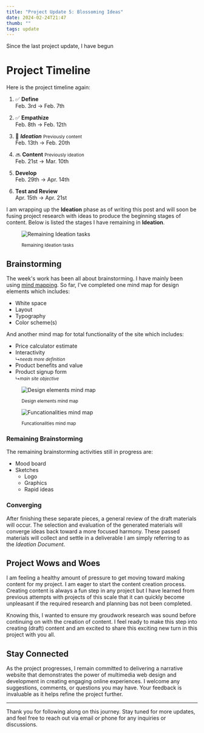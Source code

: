 ```yaml
---
title: "Project Update 5: Blossoming Ideas"
date: 2024-02-24T21:47
thumb: ""
tags: update
---
```


Since the last project update, I have begun 


# Project Timeline

Here is the project timeline again:

1. ✅ **Define**<br>Feb. 3rd → Feb. 7th
    
2. ✅ **Empathize**<br>Feb. 8th → Feb. 12th
    
3. 📍 ***Ideation*** <small>Previously content</small><br>Feb. 13th → Feb. 20th<br>
    
4. 🔜 **Content** <small>Previously ideation</small><br>Feb. 21st → Mar. 10th
    
5. **Develop**<br>Feb. 29th → Apr. 14th
    
6. **Test and Review**<br>Apr. 15th → Apr. 21st

I am wrapping up the **Ideation** phase as of writing this post and will soon be fusing project research with ideas to produce the beginning stages of content. Below is listed the stages I have remaining in **Ideation**.

<figure>

![Remaining Ideation tasks](/DMD-400-Blog/assets/img/remaining-ideation-tasks.png)
    <figcaption><small>Remaining Ideation tasks</small></figcaption>
</figure>

## Brainstorming

The week's work has been all about brainstorming. I have mainly been using [mind mapping](https://www.mindmapping.com/). So far, I've completed one mind map for design elements which includes:
- White space
- Layout
- Typography
- Color scheme(s)

And another mind map for total functionality of the site which includes:
- Price calculator estimate
- <span>Interactivity</span><br><small>↳*needs more definition*</small>
- Product benefits and value
- <span>Product signup form</span><br><small>↳*main site objective*</small>
<figure>

![Design elements mind map](/DMD-400-Blog/assets/img/mind-map__design-elements.png)
    <figcaption><small>Design elements mind map</small></figcaption>

</figure>
<figure>

![Funcationalities mind map](/DMD-400-Blog/assets/img/mind-map__functionalities.png)
    <figcaption><small>Funcationalities mind map</small></figcaption>

</figure>

### Remaining Brainstorming
The remaining brainstorming activities still in progress are:
- Mood board
- Sketches
  - Logo
  - Graphics
  - Rapid ideas

### Converging 
After finishing these separate pieces, a general review of the draft materials will occur. The selection and evaluation of the generated materials will converge ideas back toward a more focused harmony. These passed materials will collect and settle in a deliverable I am simply referring to as the *Ideation Document*.

## Project Wows and Woes
I am feeling a healthy amount of pressure to get moving toward making content for my project. I am eager to start the content creation process. Creating content is always a fun step in any project but I have learned from previous attempts with projects of this scale that it can quickly become unpleasant if the required research and planning bas not been completed. 

Knowing this, I wanted to ensure my groudwork research was sound before continuing on with the creation of content. I feel ready to make this step into creating (draft) content and am excited to share this exciting new turn in this project with you all.

## Stay Connected

As the project progresses, I remain committed to delivering a narrative website that demonstrates the power of multimedia web design and development in creating engaging online experiences. I welcome any suggestions, comments, or questions you may have. Your feedback is invaluable as it helps refine the project further.

---

Thank you for following along on this journey. Stay tuned for more updates, and feel free to reach out via email or phone for any inquiries or discussions.